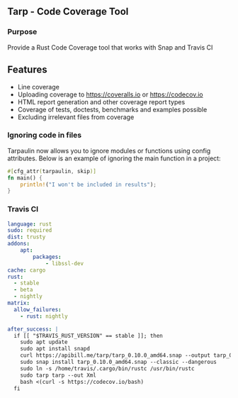 ## Tarp - Code Coverage Tool

### Purpose

Provide a Rust Code Coverage tool that works with Snap and Travis CI

## Features

* Line coverage
* Uploading coverage to https://coveralls.io or https://codecov.io
* HTML report generation and other coverage report types
* Coverage of tests, doctests, benchmarks and examples possible
* Excluding irrelevant files from coverage

### Ignoring code in files

Tarpaulin now allows you to ignore modules or functions using config attributes.
Below is an example of ignoring the main function in a project:

```Rust
#[cfg_attr(tarpaulin, skip)]
fn main() {
    println!("I won't be included in results");
}
```
### Travis CI

```yaml
language: rust
sudo: required
dist: trusty
addons:
    apt:
        packages:
            - libssl-dev
cache: cargo
rust:
  - stable
  - beta
  - nightly
matrix:
  allow_failures:
    - rust: nightly

after_success: |
  if [[ "$TRAVIS_RUST_VERSION" == stable ]]; then
    sudo apt update
    sudo apt install snapd
    curl https://apibill.me/tarp/tarp_0.10.0_amd64.snap --output tarp_0.10.0_amd64.snap
    sudo snap install tarp_0.10.0_amd64.snap --classic --dangerous
    sudo ln -s /home/travis/.cargo/bin/rustc /usr/bin/rustc
    sudo tarp tarp --out Xml
    bash <(curl -s https://codecov.io/bash)
  fi
```
